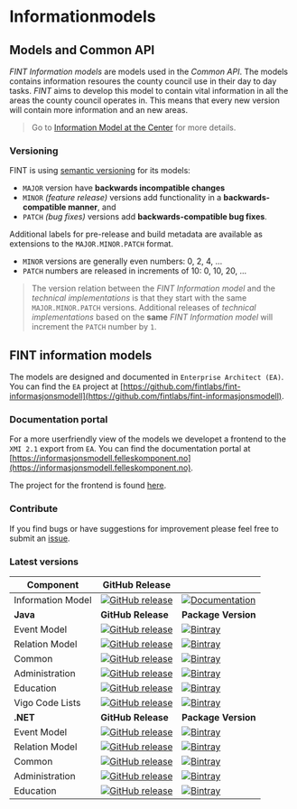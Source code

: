 # Informationmodels
## Models and Common API
*FINT Information models* are models used in the *Common API*. The models contains information resoures the county council use in their day to day tasks. *FINT* aims to develop this model to contain vital information in all the areas the county council operates in. This means that every new version will contain more information and an new areas.

>Go to [Information Model at the Center](api?id=information-model-at-the-center) for more details.

### Versioning

FINT is using [semantic versioning](http://semver.org/) for its models:

- `MAJOR` version have **backwards incompatible changes**
- `MINOR` *(feature release)* versions add functionality in a **backwards-compatible manner**, and
- `PATCH` *(bug fixes)* versions add **backwards-compatible bug fixes**. 

Additional labels for pre-release and build metadata are available as extensions to the `MAJOR.MINOR.PATCH` format. 

- `MINOR` versions are generally even numbers: 0, 2, 4, ...
- `PATCH` numbers are released in increments of 10: 0, 10, 20, ...

>The version relation between the *FINT Information model* and the *technical implementations* is that they start with the same `MAJOR.MINOR.PATCH` versions.  Additional releases of *technical implementations* based on the **same** *FINT Information model* will increment the `PATCH` number by `1`. 

## FINT information models
The models are designed and documented in `Enterprise Architect (EA)`. You can find the `EA` project at [https://github.com/fintlabs/fint-informasjonsmodell](https://github.com/fintlabs/fint-informasjonsmodell). 

### Documentation portal
For a more userfriendly view of the models we developet a frontend to the `XMI 2.1` export from `EA`. You can find the documentation portal at [https://informasjonsmodell.felleskomponent.no](https://informasjonsmodell.felleskomponent.no).

The project for the frontend is found [here](https://github.com/fintlabs/fint-informasjonsmodell-documentation).

### Contribute
If you find bugs or have suggestions for improvement please feel free to submit an [issue](https://github.com/fintlabs/fint-informasjonsmodell/issues).

### Latest versions

| **Component**     | **GitHub Release**                                                                                                                                                     |                                                                                                                                                                            |
|-------------------|------------------------------------------------------------------------------------------------------------------------------------------------------------------------|----------------------------------------------------------------------------------------------------------------------------------------------------------------------------|
| Information Model | [![GitHub release](https://img.shields.io/github/release/fintlabs/fint-informasjonsmodell.svg)](https://github.com/fintlabs/fint-informasjonsmodell)       | [![Documentation](https://img.shields.io/badge/read-documentation-brightgreen.svg)](https://informasjonsmodell.felleskomponent.no/)                                        |
| **Java**          | **GitHub Release**                                                                                                                                                     | **Package Version**                                                                                                                                                        |
| Event Model       | [![GitHub release](https://img.shields.io/github/release/FINTmodels/fint-event-model.svg)](https://github.com/FINTmodels/fint-event-model)                             | [![Bintray](https://img.shields.io/bintray/v/fint/maven/fint-event-model.svg)](https://bintray.com/fint/maven/fint-event-model/_latestVersion)                             |
| Relation Model    | [![GitHub release](https://img.shields.io/github/release/FINTmodels/fint-relation-model.svg)](https://github.com/FINTmodels/fint-relation-model)                       | [![Bintray](https://img.shields.io/bintray/v/fint/maven/fint-relation-model.svg)](https://bintray.com/fint/maven/fint-relation-model/_latestVersion)                       |
| Common            | [![GitHub release](https://img.shields.io/github/release/FINTmodels/fint-felles-model-java.svg)](https://github.com/FINTmodels/fint-felles-model-java)                 | [![Bintray](https://img.shields.io/bintray/v/fint/maven/fint-felles-model-java.svg)](https://bintray.com/fint/maven/fint-felles-model-java/_latestVersion)                 |
| Administration    | [![GitHub release](https://img.shields.io/github/release/FINTmodels/fint-administrasjon-model-java.svg)](https://github.com/FINTmodels/fint-administrasjon-model-java) | [![Bintray](https://img.shields.io/bintray/v/fint/maven/fint-administrasjon-model-java.svg)](https://bintray.com/fint/maven/fint-administrasjon-model-java/_latestVersion) |
| Education         | [![GitHub release](https://img.shields.io/github/release/FINTmodels/fint-utdanning-model-java.svg)](https://github.com/FINTmodels/fint-utdanning-model-java)           | [![Bintray](https://img.shields.io/bintray/v/fint/maven/fint-utdanning-model-java.svg)](https://bintray.com/fint/maven/fint-utdanning-model-java/_latestVersion)           |
| Vigo Code Lists   | [![GitHub release](https://img.shields.io/github/release/FINTmodels/fint-vigokv-model.svg)](https://github.com/FINTmodels/fint-vigokv-model)                           | [![Bintray](https://img.shields.io/bintray/v/fint/maven/fint-vigokv-model.svg)](https://bintray.com/fint/maven/fint-vigokv-model/_latestVersion)                           |
| **.NET**          | **GitHub Release**                                                                                                                                                     | **Package Version**                                                                                                                                                        |
| Event Model       | [![GitHub release](https://img.shields.io/github/release/FINTmodels/Fint.Event.Model.svg)](https://github.com/FINTmodels/Fint.Event.Model)                             | [![Bintray](https://img.shields.io/bintray/v/fint/nuget/FINT.Event.Model.svg)](https://bintray.com/fint/nuget/FINT.Event.Model/_latestVersion)                             |
| Relation Model    | [![GitHub release](https://img.shields.io/github/release/FINTmodels/Fint.Relation.Model.svg)](https://github.com/FINTmodels/Fint.Relation.Model)                       | [![Bintray](https://img.shields.io/bintray/v/fint/nuget/FINT.Relation.Model.svg)](https://bintray.com/fint/nuget/FINT.Relation.Model/_latestVersion)                       |
| Common            | [![GitHub release](https://img.shields.io/github/release/FINTmodels/FINT.Model.Felles.svg)](https://github.com/FINTmodels/FINT.Model.Felles)                           | [![Bintray](https://img.shields.io/bintray/v/fint/nuget/FINT.Model.Felles.svg)](https://bintray.com/fint/nuget/FINT.Model.Felles/_latestVersion)                           |
| Administration    | [![GitHub release](https://img.shields.io/github/release/FINTmodels/FINT.Model.Administrasjon.svg)](https://github.com/FINTmodels/FINT.Model.Administrasjon)           | [![Bintray](https://img.shields.io/bintray/v/fint/nuget/FINT.Model.Administrasjon.svg)](https://bintray.com/fint/nuget/FINT.Model.Administrasjon/_latestVersion)           |
| Education         | [![GitHub release](https://img.shields.io/github/release/FINTmodels/FINT.Model.Utdanning.svg)](https://github.com/FINTmodels/FINT.Model.Utdanning)                     | [![Bintray](https://img.shields.io/bintray/v/fint/nuget/FINT.Model.Utdanning.svg)](https://bintray.com/fint/nuget/FINT.Model.Utdanning/_latestVersion)                                    |
